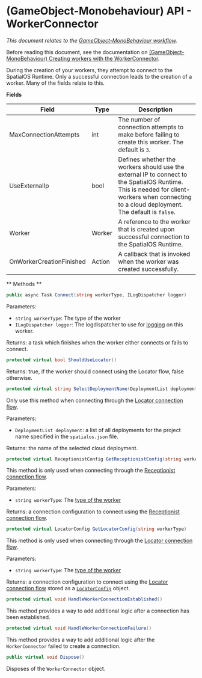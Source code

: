 [//]: # (Doc of docs reference 15.1a)
# (GameObject-Monobehaviour) API - WorkerConnector
_This document relates to the [GameObject-MonoBehaviour workflow](./intro-workflows-spos-entities.md)._

Before reading this document, see the documentation on [(GameObject-MonoBehaviour) Creating workers with the WorkerConnector](./gomb-creating-workers-with-workerconnector.md).

During the creation of your workers, they attempt to connect to the SpatialOS Runtime. Only a successful connection leads to the creation of a worker. Many of the fields relate to this.

**Fields**

| Field                	| Type       	| Description                	|
|--------------------------|----------------|--------------------------------|
| MaxConnectionAttempts	| int        	| The number of connection attempts to make before failing to create this worker. The default is `3`. |
| UseExternalIp        	| bool       	| Defines whether the workers should use the external IP to connect to the SpatialOS Runtime. This is needed for client-workers when connecting to a cloud deployment. The default is `false`. |
| Worker               	| Worker     	| A reference to the worker that is created upon successful connection to the SpatialOS Runtime. |
| OnWorkerCreationFinished | Action<Worker> | A callback that is invoked when the worker was created successfully. |


** Methods **

```csharp
public async Task Connect(string workerType, ILogDispatcher logger)
```
Parameters:
  * `string workerType`: The type of the worker
  * `ILogDispatcher logger`: The logdispatcher to use for [logging](../ecs/logging.md) on this worker.

Returns: a task which finishes when the worker either connects or fails to connect.

```csharp
protected virtual bool ShouldUseLocator()
```

Returns: true, if the worker should connect using the Locator flow, false otherwise.

```csharp
protected virtual string SelectDeploymentName(DeploymentList deployments)
```
Only use this method when connecting through the [Locator connection flow](../glossary.md#locator-connection-flow).

Parameters:
  * `DeploymentList deployment`: a list of all deployments for the project name specified in the `spatialos.json` file.

Returns: the name of the selected cloud deployment.

```csharp
protected virtual ReceptionistConfig GetReceptionistConfig(string workerType)
```
This method is only used when connecting through the [Receptionist connection flow](../glossary.md#receptionist-connection-flow).

Parameters:
* `string workerType`: The [type of the worker](../glossary.md#worker-types)

Returns: a connection configuration to connect using the [Receptionist connection flow](../glossary.md#receptionist-connection-flow).

```csharp
protected virtual LocatorConfig GetLocatorConfig(string workerType)
```
This method is only used when connecting through the [Locator connection flow](../glossary.md#locator-connection-flow).

Parameters:
  * `string workerType`: The [type of the worker](../glossary.md#worker-types)

Returns: a connection configuration to connect using the [Locator connection flow](../glossary.md#locator-connection-flow) stored
as a [`LocatorConfig`](../../../tree/master/workers/unity/Packages/com.improbable.gdk.core/Config/LocatorConfig.cs) object.

```csharp
protected virtual void HandleWorkerConnectionEstablished()
```
This method provides a way to add additional logic after a connection has been established.


```csharp
protected virtual void HandleWorkerConnectionFailure()
```
This method provides a way to add additional logic after the `WorkerConnector` failed to create a connection.

```csharp
public virtual void Dispose()
```
Disposes of the `WorkerConnector` object.
